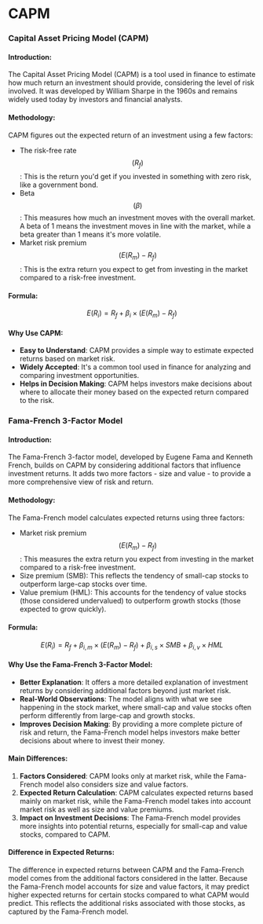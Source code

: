 # CAPM

### Capital Asset Pricing Model (CAPM)

#### Introduction:
The Capital Asset Pricing Model (CAPM) is a tool used in finance to estimate how much return an investment should provide, considering the level of risk involved. It was developed by William Sharpe in the 1960s and remains widely used today by investors and financial analysts.

#### Methodology:
CAPM figures out the expected return of an investment using a few factors:
- The risk-free rate $$(R_f)$$: This is the return you'd get if you invested in something with zero risk, like a government bond.
- Beta $$(\beta)$$: This measures how much an investment moves with the overall market. A beta of 1 means the investment moves in line with the market, while a beta greater than 1 means it's more volatile.
- Market risk premium $$(E(R_m) - R_f)$$: This is the extra return you expect to get from investing in the market compared to a risk-free investment.

#### Formula:
$$E(R_i) = R_f + \beta_i \times (E(R_m) - R_f) $$

#### Why Use CAPM:
- **Easy to Understand**: CAPM provides a simple way to estimate expected returns based on market risk.
- **Widely Accepted**: It's a common tool used in finance for analyzing and comparing investment opportunities.
- **Helps in Decision Making**: CAPM helps investors make decisions about where to allocate their money based on the expected return compared to the risk.

### Fama-French 3-Factor Model

#### Introduction:
The Fama-French 3-factor model, developed by Eugene Fama and Kenneth French, builds on CAPM by considering additional factors that influence investment returns. It adds two more factors - size and value - to provide a more comprehensive view of risk and return.

#### Methodology:
The Fama-French model calculates expected returns using three factors:
- Market risk premium $$(E(R_m) - R_f)$$: This measures the extra return you expect from investing in the market compared to a risk-free investment.
- Size premium (SMB): This reflects the tendency of small-cap stocks to outperform large-cap stocks over time.
- Value premium (HML): This accounts for the tendency of value stocks (those considered undervalued) to outperform growth stocks (those expected to grow quickly).

#### Formula:
$$ E(R_i) = R_f + \beta_{i,m} \times (E(R_m) - R_f) + \beta_{i,s} \times SMB + \beta_{i,v} \times HML $$

#### Why Use the Fama-French 3-Factor Model:
- **Better Explanation**: It offers a more detailed explanation of investment returns by considering additional factors beyond just market risk.
- **Real-World Observations**: The model aligns with what we see happening in the stock market, where small-cap and value stocks often perform differently from large-cap and growth stocks.
- **Improves Decision Making**: By providing a more complete picture of risk and return, the Fama-French model helps investors make better decisions about where to invest their money.

#### Main Differences:
1. **Factors Considered**: CAPM looks only at market risk, while the Fama-French model also considers size and value factors.
2. **Expected Return Calculation**: CAPM calculates expected returns based mainly on market risk, while the Fama-French model takes into account market risk as well as size and value premiums.
3. **Impact on Investment Decisions**: The Fama-French model provides more insights into potential returns, especially for small-cap and value stocks, compared to CAPM.

#### Difference in Expected Returns:
The difference in expected returns between CAPM and the Fama-French model comes from the additional factors considered in the latter. Because the Fama-French model accounts for size and value factors, it may predict higher expected returns for certain stocks compared to what CAPM would predict. This reflects the additional risks associated with those stocks, as captured by the Fama-French model.
